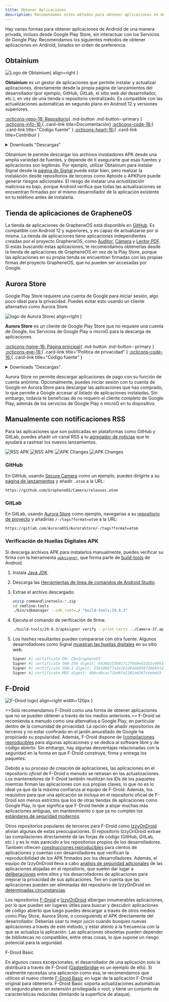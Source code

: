 ```yaml
---
title: Obtener Aplicaciones
description: Recomendamos estos métodos para obtener aplicaciones en Android sin interactuar con los Servicios de Google Play.
---
```


Hay varias formas para obtener aplicaciones de Android de una manera privada, incluso desde Google Play Store, sin interactuar con los Servicios de Google Play. Recomendamos los siguientes métodos de obtener aplicaciones en Android, listados en orden de preferencia.

## Obtainium

<div class="admonition recommendation" markdown>

![Logo de Obtainium](../assets/img/android/obtainium.svg){ align=right }

**Obtainium** es un gestor de aplicaciones que permite instalar y actualizar aplicaciones, directamente desde la propia página de lanzamientos del desarrollador (por ejemplo, GitHub, GitLab, el sitio web del desarrollador, etc.), en vez de una tienda o repositorio centralizado. Es compatible con las actualizaciones automáticas en segundo plano en Android 12 y versiones superiores.

[:octicons-repo-16: Repositorio](https://github.com/ImranR98/Obtainium#readme){ .md-button .md-button--primary }
[:octicons-info-16:](https://github.com/ImranR98/Obtainium/wiki){ .card-link title=Documentación}
[:octicons-code-16:](https://github.com/ImranR98/Obtainium){ .card-link title="Código fuente" }
[:octicons-heart-16:](https://github.com/sponsors/ImranR98){ .card-link title=Contribuir }

<details class="downloads" markdown>
<summary>Downloads "Descargas"</summary>

- [:simple-github: GitHub](https://github.com/ImranR98/Obtainium/releases)

</details>

</div>

Obtainium te permite descargar los archivos instaladores APK desde una amplia variedad de fuentes, y depende de ti asegurarte que esas fuentes y aplicaciones son legítimas. Por ejemplo, utilizar Obtainium para instalar Signal desde la [página de Signal](https://signal.org/android/apk) puede estar bien, pero realizar la instalación desde repositorios de terceros como Aptoide o APKPure puede generar riesgos adicionales. El riesgo de instalar una _actualización_ maliciosa es bajo, porque Android verifica que todas las actualizaciones se encuentran firmadas por el mismo desarrollador de la aplicación existente en tu teléfono antes de instalarla.

## Tienda de aplicaciones de GrapheneOS

La tienda de aplicaciones de GrapheneOS está disponible en [GitHub](https://github.com/GrapheneOS/Apps/releases). Es compatible con Android 12 y superiores, y es capaz de actualizarse por si misma. La tienda de aplicaciones tiene aplicaciones independientes creadas por el proyecto GrapheneOS, como [Auditor](../device-integrity.md#auditor-android), [Cámara](general-apps.md#secure-camera) y [Lector PDF](general-apps.md#secure-pdf-viewer). Si estás buscando estas aplicaciones, te recomendamos obtenerlas desde la tienda de aplicaciones de GrapheneOS en vez de la Play Store, porque las aplicaciones en su propia tienda se encuentran firmadas con las propias firmas del proyecto GrapheneOS, que no pueden ser accesadas por Google.

## Aurora Store

Google Play Store requiere una cuenta de Google para iniciar sesión, algo poco ideal para la privacidad. Puedes evitar esto usando un cliente alternativo como Aurora Store.

<div class="admonition recommendation" markdown>

![logo de Aurora Store](../assets/img/android/aurora-store.webp){ align=right }

**Aurora Store** es un cliente de Google Play Store que no requiere una cuenta de Google, los Servicios de Google Play o microG para la descarga de aplicaciones.

[:octicons-home-16: Página principal](https://auroraoss.com){ .md-button .md-button--primary }
[:octicons-eye-16:](https://gitlab.com/AuroraOSS/AuroraStore/-/blob/master/POLICY.md){ .card-link title="Política de privacidad" }
[:octicons-code-16:](https://gitlab.com/AuroraOSS/AuroraStore){ .card-link title="Código fuente" }

<details class="downloads" markdown>
<summary>Downloads "Descargas"</summary>

- [:simple-gitlab: GitLab](https://gitlab.com/AuroraOSS/AuroraStore/-/releases)

</details>

</div>

Aurora Store no permite descargar aplicaciones de pago con su función de cuenta anónima. Opcionalmente, puedes iniciar sesión con tu cuenta de Google en Aurora Store para descargar las aplicaciones que has comprado, lo que permite a Google accesar al listado de aplicaciones instaladas. Sin embargo, todavía te beneficias de no requerir el cliente completo de Google Play, además de los servicios de Google Play o microG en tu dispositivo.

## Manualmente con notificaciones RSS

Para las aplicaciones que son publicadas en plataformas como GitHub y GitLab, puedes añadir un canal RSS a tu [agregador de noticias](../news-aggregators.md) que te ayudará a rastrear los nuevos lanzamientos.

![RSS APK](../assets/img/android/rss-apk-light.png#only-light) ![RSS APK](../assets/img/android/rss-apk-dark.png#only-dark) ![APK Changes](../assets/img/android/rss-changes-light.png#only-light) ![APK Changes](../assets/img/android/rss-changes-dark.png#only-dark)

### GitHub

En GitHub, usando [Secure Camera](general-apps.md#secure-camera) como un ejemplo, puedes dirigirte a su [página de lanzamientos](https://github.com/GrapheneOS/Camera/releases) y añadir `.atom` a la URL:

`https://github.com/GrapheneOS/Camera/releases.atom`

### GitLab

En GitLab, usando [Aurora Store](#aurora-store) como ejemplo, navegarías a su [repositorio de proyecto](https://gitlab.com/AuroraOSS/AuroraStore) y añadirías `/-/tags?format=atom` a la URL:

`https://gitlab.com/AuroraOSS/AuroraStore/-/tags?format=atom`

### Verificación de Huellas Digitales APK

Si descarga archivos APK para instalarlos manualmente, puedes verificar su firma con la herramienta [`apksigner`](https://developer.android.com/studio/command-line/apksigner), que forma parte de [build-tools](https://developer.android.com/studio/releases/build-tools) de Android.

1. Instala [Java JDK](https://oracle.com/java/technologies/downloads).

2. Descarga las [Herramientas de línea de comandos de Android Studio](https://developer.android.com/studio#command-tools).

3. Extrae el archivo descargado:

   ```bash
   unzip commandlinetools-*.zip
   cd cmdline-tools
   ./bin/sdkmanager --sdk_root=./ "build-tools;29.0.3"
   ```

4. Ejecuta el comando de verificación de firma:

   ```bash
   ./build-tools/29.0.3/apksigner verify --print-certs ../Camera-37.apk
   ```

5. Los hashes resultantes pueden compararse con otra fuente. Algunos desarrolladores como Signal [muestran las huellas digitales](https://signal.org/android/apk) en su sitio web.

   ```bash
   Signer #1 certificate DN: CN=GrapheneOS
   Signer #1 certificate SHA-256 digest: 6436b155b917c2f9a9ed1d15c4993a5968ffabc94947c13f2aeee14b7b27ed59
   Signer #1 certificate SHA-1 digest: 23e108677a2e1b1d6e6b056f3bb951df7ad5570c
   Signer #1 certificate MD5 digest: dbbcd0cac71bd6fa2102a0297c6e0dd3
   ```

## F-Droid

![F-Droid logo](../assets/img/android/f-droid.svg){ align=right width=120px }

\==Solo recomendamos F-Droid como una forma de obtener aplicaciones que no se pueden obtener a través de los medios anteriores.== F-Droid se recomienda a menudo como una alternativa a Google Play, en particular dentro de la comunidad de privacidad. La opción de añadir repositorios de terceros y no estar confinado en el jardín amurallado de Google ha propiciado su popularidad. Además, F-Droid dispone de [[compilaciones reproducibles](https://f-droid.org/en/docs/Reproducible_Builds) para algunas aplicaciones y se dedica al software libre y de código abierto. Sin embargo, hay algunas desventajas relacionadas con la seguridad en la forma en que F-Droid construye, firma y entrega los paquetes:

Debido a su proceso de creación de aplicaciones, las aplicaciones en el repositorio _oficial_ de F-Droid a menudo se retrasan en las actualizaciones. Los mantenedores de F-Droid también reutilizan los IDs de los paquetes mientras firman las aplicaciones con sus propias claves, lo que no es lo ideal ya que da la máxima confianza al equipo de F-Droid. Además, los requisitos para que una aplicación se incluya en el repositorio oficial de F-Droid son menos estrictos que los de otras tiendas de aplicaciones como Google Play, lo que significa que F-Droid tiende a alojar muchas más aplicaciones antiguas, sin mantenimiento o que ya no cumplen los [estándares de seguridad modernos](https://developer.android.com/google/play/requirements/target-sdk).

Otros repositorios populares de terceros para F-Droid como [IzzyOnDroid](https://apt.izzysoft.de/fdroid) alivian algunas de estas preocupaciones. El repositorio IzzyOnDroid extrae las compilaciones directamente de las forjas de código (GitHub, GitLab, etc.) y es lo más parecido a los repositorios propios de los desarrolladores. También ofrecen [construcciones reproducibles](https://android.izzysoft.de/articles/named/iod-rbs-mirrors-clients) para cientos de aplicaciones y cuentan con desarrolladores que verifican la reproducibilidad de los APK firmados por los desarrolladores. Además, el equipo de IzzyOnDroid lleva a cabo [análisis de seguridad adicionales](https://android.izzysoft.de/articles/named/iod-scan-apkchecks) de las aplicaciones alojadas en el repositorio, que suelen dar lugar a [deliberaciones](https://github.com/gouravkhunger/QuotesApp/issues/22) entre ellos y los desarrolladores de aplicaciones para mejorar la privacidad de sus aplicaciones. Ten en cuenta que las aplicaciones pueden ser eliminadas del repositorio de IzzyOnDroid en [determinadas circunstancias](https://gitlab.com/IzzyOnDroid/repo#are-apps-removed-from-the-repo--and-when-does-that-happen).

Los repositorios [F-Droid](https://f-droid.org/es/packages) e [IzzyOnDroid](https://apt.izzysoft.de/fdroid) albergan innumerables aplicaciones, por lo que pueden ser lugares útiles para buscar y descubrir aplicaciones de código abierto que luego puedes descargar a través de otros medios como Play Store, Aurora Store, o consiguiendo el APK directamente del desarrollador. Deberías usar tu mejor juicio cuando busques nuevas aplicaciones a través de este método, y estar atento a la frecuencia con la que se actualiza la aplicación. Las aplicaciones obsoletas pueden depender de bibliotecas no compatibles, entre otras cosas, lo que supone un riesgo potencial para la seguridad.

<div class="admonition note" markdown>
<p class="admonition-title">F-Droid Basic</p>

En algunos casos excepcionales, el desarrollador de una aplicación solo la distribuirá a través de F-Droid ([Gadgetbridge](https://gadgetbridge.org) es un ejemplo de ello). Si realmente necesitas una aplicación como esa, te recomendamos que utilices el nuevo cliente [F-Droid Basic](https://f-droid.org/en/packages/org.fdroid.basic) en lugar de la aplicación F-Droid original para obtenerla. F-Droid Basic soporta actualizaciones automáticas en segundo plano sin extensión privilegiada o root, y tiene un conjunto de características reducidas (limitando la superficie de ataque).

</div>

